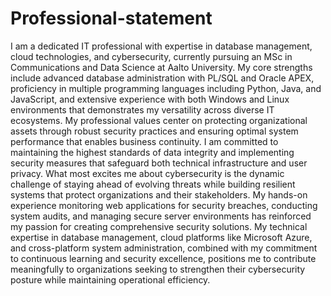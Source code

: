 # Professional-statement
I am a dedicated IT professional with expertise in database management, cloud technologies, and cybersecurity, currently pursuing 
an MSc in Communications and Data Science at Aalto University. My core strengths include advanced database administration with PL/SQL 
and Oracle APEX, proficiency in multiple programming languages including Python, Java, and JavaScript, and extensive experience with 
both Windows and Linux environments that demonstrates my versatility across diverse IT ecosystems.
My professional values center on protecting organizational assets through robust security practices and ensuring optimal system performance 
that enables business continuity. I am committed to maintaining the highest standards of data integrity and implementing security measures 
that safeguard both technical infrastructure and user privacy.
What most excites me about cybersecurity is the dynamic challenge of staying ahead of evolving threats while building resilient systems 
that protect organizations and their stakeholders. My hands-on experience monitoring web applications for security breaches, 
conducting system audits, and managing secure server environments has reinforced my passion for creating comprehensive security solutions.
My technical expertise in database management, cloud platforms like Microsoft Azure, and cross-platform system administration, 
combined with my commitment to continuous learning and security excellence, positions me to contribute meaningfully to organizations 
seeking to strengthen their cybersecurity posture while maintaining operational efficiency.
